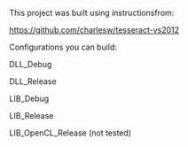 This project was built using instructionsfrom:

https://github.com/charlesw/tesseract-vs2012

Configurations you can build:

DLL_Debug

DLL_Release

LIB_Debug

LIB_Release

LIB_OpenCL_Release (not tested)